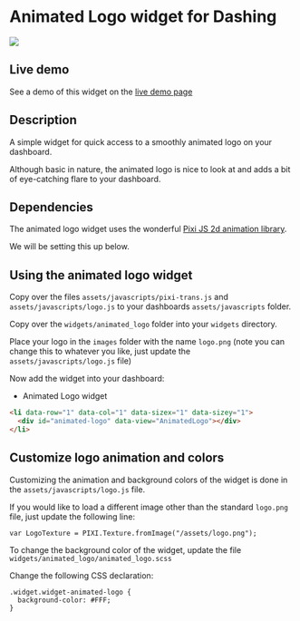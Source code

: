 # Animated Logo widget for Dashing

![](http://i.imgur.com/M36AW01.gif)

## Live demo

See a demo of this widget on the [live demo page](http://widget.iamnayr.com:3000)

## Description

A simple widget for quick access to a smoothly animated logo on your dashboard.

Although basic in nature, the animated logo is nice to look at and adds a bit of eye-catching flare to your dashboard.

## Dependencies

The animated logo widget uses the wonderful [Pixi JS 2d animation library](https://github.com/GoodBoyDigital/pixi.js/).

We will be setting this up below.

## Using the animated logo widget

Copy over the files `assets/javascripts/pixi-trans.js` and `assets/javascripts/logo.js` to your dashboards `assets/javascripts` folder.

Copy over the `widgets/animated_logo` folder into your `widgets` directory.

Place your logo in the `images` folder with the name `logo.png` (note you can change this to whatever you like, just update the `assets/javascripts/logo.js` file)

Now add the widget into your dashboard:

* Animated Logo widget
```html
<li data-row="1" data-col="1" data-sizex="1" data-sizey="1">
  <div id="animated-logo" data-view="AnimatedLogo"></div>
</li>
```

## Customize logo animation and colors

Customizing the animation and background colors of the widget is done in the `assets/javascripts/logo.js` file.

If you would like to load a different image other than the standard `logo.png` file, just update the following line:

```
var LogoTexture = PIXI.Texture.fromImage("/assets/logo.png");
```

To change the background color of the widget, update the file `widgets/animated_logo/animated_logo.scss`

Change the following CSS declaration:

```
.widget.widget-animated-logo {
  background-color: #FFF;
}
```

